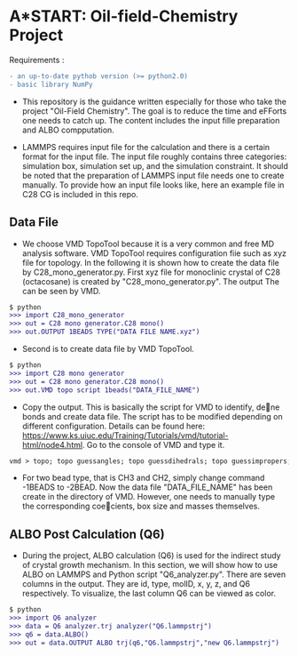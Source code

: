 # A*START: Oil-field-Chemistry Project

Requirements :
```diff
- an up-to-date pythob version (>= python2.0)
- basic library NumPy 
```

- This repository is the guidance written especially for those who take the project "Oil-Field Chemistry". The goal is to reduce the time and eFForts one needs to catch up. The content includes the input fille preparation and ALBO compputation.

- LAMMPS requires input file for the calculation and there is a certain format for the input file. The input file roughly contains three categories: simulation box, simulation set up, and the simulation constraint. It should be noted that the preparation of LAMMPS input file needs one to create manually. To provide how an input file looks like, here an example file in C28 CG is included in this repo.

## Data File

- We choose VMD TopoTool because it is a very common and free MD analysis software. VMD TopoTool requires configuration fiie such as xyz file for topology. In the following it is shown how to create the data file by C28_mono_generator.py. First xyz file for monoclinic crystal of C28 (octacosane) is created by "C28_mono_generator.py". The output The can be seen by VMD.

```diff
$ python
>>> import C28_mono_generator
>>> out = C28 mono generator.C28 mono()
>>> out.OUTPUT 1BEADS TYPE("DATA FILE NAME.xyz")
```

- Second is to create data file by VMD TopoTool.

```diff
$ python
>>> import C28 mono generator
>>> out = C28 mono generator.C28 mono()
>>> out.VMD topo script 1beads("DATA_FILE_NAME")
```

- Copy the output. This is basically the script for VMD to identify, dene bonds and create data file. The script has to be modified depending on different configuration. Details can be found here: https://www.ks.uiuc.edu/Training/Tutorials/vmd/tutorial-html/node4.html. Go to the console of VMD and type it.

```diff
vmd > topo; topo guessangles; topo guessdihedrals; topo guessimpropers; topo writelammpsdata DATA_FILE_NAME
```

- For two bead type, that is CH3 and CH2, simply change command -1BEADS to -2BEAD. Now the data file "DATA_FILE_NAME" has been create in the directory of VMD. However, one needs to manually type the corresponding coecients, box size and masses themselves.

## ALBO Post Calculation (Q6)

- During the project, ALBO calculation (Q6) is used for the indirect study of crystal growth mechanism. In this section, we will show how to use ALBO on LAMMPS and Python script "Q6_analyzer.py". There are seven columns in the output. They are id, type, molID, x, y, z, and Q6 respectively. To visualize, the last column Q6 can be viewed as color.

```diff
$ python
>>> import Q6 analyzer
>>> data = Q6 analyzer.trj analyzer("Q6.lammpstrj")
>>> q6 = data.ALBO()
>>> out = data.OUTPUT ALBO trj(q6,"Q6.lammpstrj","new Q6.lammpstrj")
```
